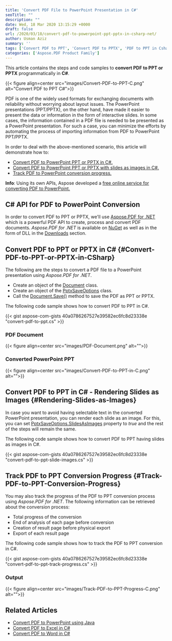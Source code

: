 ```yaml
---
title: 'Convert PDF File to PowerPoint Presentation in C#'
seoTitle: ""
description: ""
date: Wed, 18 Mar 2020 13:15:29 +0000
draft: false
url: /2020/03/18/convert-pdf-to-powerpoint-ppt-pptx-in-csharp-net/
author: Usman Aziz
summary: ''
tags: ['Convert PDF to PPT', 'Convert PDF to PPTX', 'PDF to PPT in Csharp', 'PDF to PPTX in CSharp', 'PDF to PowerPoint']
categories: ['Aspose.PDF Product Family']
---
```


This article contains the steps and code samples to **convert PDF to PPT or PPTX** programmatically in **C#**.



{{< figure align=center src="images/Convert-PDF-to-PPT-C.png" alt="Convert PDF to PPT C#">}}


PDF is one of the widely used formats for exchanging documents with reliability without worrying about layout issues. The PowerPoint presentations (PPT/PPTX), on the other hand, have made it easier to present the data or information in the form of interactive slides. In some cases, the information contained in a PDF file is needed to be presented as a PowerPoint presentation. For such a case, you can minimize the efforts by automating the process of importing information from PDF to PowerPoint PPT/PPTX.

In order to deal with the above-mentioned scenario, this article will demonstrate how to:

*   [Convert PDF to PowerPoint PPT or PPTX in C#.][1]
*   [Convert PDF to PowerPoint PPT or PPTX with slides as images in C#.][2]
*   [Track PDF to PowerPoint conversion progress.][3]

**Info**: Using its own APIs, Aspose developed a [free online service for converting PDF to PowerPoint.][4]

## C# API for PDF to PowerPoint Conversion

In order to convert PDF to PPT or PPTX, we'll use [Aspose.PDF for .NET][5] which is a powerful PDF API to create, process and convert PDF documents. _Aspose.PDF for .NET_ is available on [NuGet][6] as well as in the form of DLL in the [Downloads][7] section.

## Convert PDF to PPT or PPTX in C# {#Convert-PDF-to-PPT-or-PPTX-in-CSharp}

The following are the steps to convert a PDF file to a PowerPoint presentation using _Aspose.PDF for .NET_.

*   Create an object of the [Document][8] class.
*   Create an object of the [PptxSaveOptions][9] class.
*   Call the [Document.Save()][10] method to save the PDF as PPT or PPTX.

The following code sample shows how to convert PDF to PPT in C#.

{{< gist aspose-com-gists 40a0786267527e39582ec6fc8d23338e "convert-pdf-to-ppt.cs" >}}

### PDF Document



{{< figure align=center src="images/PDF-Document.png" alt="">}}


### Converted PowerPoint PPT



{{< figure align=center src="images/Convert-PDF-to-PPT-in-C.png" alt="">}}


## Convert PDF to PPT in C# - Rendering Slides as Images {#Rendering-Slides-as-Images}

In case you want to avoid having selectable text in the converted PowerPoint presentation, you can render each slide as an image. For this, you can set [PptxSaveOptions.SlidesAsImages][11] property to _true_ and the rest of the steps will remain the same.

The following code sample shows how to convert PDF to PPT having slides as images in C#.

{{< gist aspose-com-gists 40a0786267527e39582ec6fc8d23338e "convert-pdf-to-ppt-slide-images.cs" >}}

## Track PDF to PPT Conversion Progress {#Track-PDF-to-PPT-Conversion-Progress}

You may also track the progress of the PDF to PPT conversion process using _Aspose.PDF for .NET_. The following information can be retrieved about the conversion process:

*   Total progress of the conversion
*   End of analysis of each page before conversion
*   Creation of result page before physical export
*   Export of each result page

The following code sample shows how to track the PDF to PPT conversion in C#.

{{< gist aspose-com-gists 40a0786267527e39582ec6fc8d23338e "convert-pdf-to-ppt-track-progress.cs" >}}

### Output



{{< figure align=center src="images/Track-PDF-to-PPT-Progress-C.png" alt="">}}


## Related Articles

*   [Convert PDF to PowerPoint using Java][12]
*   [Convert PDF to Excel in C#][13]
*   [Convert PDF to Word in C#][14]




[1]: #Convert-PDF-to-PPT-or-PPTX-in-CSharp
[2]: #Rendering-Slides-as-Images
[3]: #Track-PDF-to-PPT-Conversion-Progress
[4]: https://products.aspose.app/slides/import/pdf-to-powerpoint
[5]: https://products.aspose.com/pdf/net
[6]: http://nuget.org/packages/aspose.pdf
[7]: https://downloads.aspose.com/pdf/net
[8]: https://apireference.aspose.com/net/pdf/aspose.pdf/document
[9]: https://apireference.aspose.com/net/pdf/aspose.pdf/pptxsaveoptions
[10]: https://apireference.aspose.com/net/pdf/aspose.pdf.document/save/methods/6
[11]: https://apireference.aspose.com/net/pdf/aspose.pdf/pptxsaveoptions/properties/slidesasimages
[12]: https://blog.aspose.com/2020/07/23/convert-pdf-to-powerpoint-ppt-pptx-using-java/
[13]: https://blog.aspose.com/2020/01/03/convert-pdf-to-excel-in-csharp-net-pdf-to-xls-pdf-to-xlsx/
[14]: https://blog.aspose.com/2019/11/24/convert-pdf-to-word-doc-docx-in-csharp-vb-net/





